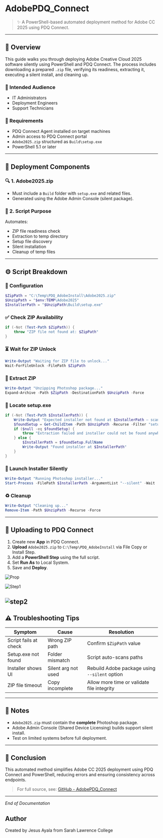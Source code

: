 # AdobePDQ_Connect

> ✨ A PowerShell-based automated deployment method for Adobe CC 2025 using PDQ Connect.

---

## 🔄 Overview

This guide walks you through deploying Adobe Creative Cloud 2025 software silently using PowerShell and PDQ Connect. The process includes downloading a prepared `.zip` file, verifying its readiness, extracting it, executing a silent install, and cleaning up.

### 💼 Intended Audience
- IT Administrators
- Deployment Engineers
- Support Technicians

### 📅 Requirements
- PDQ Connect Agent installed on target machines
- Admin access to PDQ Connect portal
- `Adobe2025.zip` structured as `Build\setup.exe`
- PowerShell 5.1 or later

---

## 📁 Deployment Components

### 🔍 1. Adobe2025.zip
- Must include a `Build` folder with `setup.exe` and related files.
- Generated using the Adobe Admin Console (silent package).

### 🔧 2. Script Purpose
Automates:
- ZIP file readiness check
- Extraction to temp directory
- Setup file discovery
- Silent installation
- Cleanup of temp files

---

## ⚙️ Script Breakdown

### 📄 Configuration
```powershell
$ZipPath = "C:\Temp\PDQ_AdobeInstall\Adobe2025.zip"
$UnzipPath = "$env:TEMP\Adobe2025"
$InstallerPath = "$UnzipPath\Build\setup.exe"
```

### ✅ Check ZIP Availability
```powershell
if (-Not (Test-Path $ZipPath)) {
    throw "ZIP file not found at: $ZipPath"
}
```

### ⏳ Wait for ZIP Unlock
```powershell
Write-Output "Waiting for ZIP file to unlock..."
Wait-ForFileUnlock -FilePath $ZipPath
```

### 📂 Extract ZIP
```powershell
Write-Output "Unzipping Photoshop package..."
Expand-Archive -Path $ZipPath -DestinationPath $UnzipPath -Force
```

### 📁 Locate setup.exe
```powershell
if (-Not (Test-Path $InstallerPath)) {
    Write-Output "Expected installer not found at $InstallerPath — scanning..."
    $foundSetup = Get-ChildItem -Path $UnzipPath -Recurse -Filter "setup.exe" -ErrorAction SilentlyContinue | Select-Object -First 1
    if ($null -eq $foundSetup) {
        throw "Extraction failed and installer could not be found anywhere under $UnzipPath"
    } else {
        $InstallerPath = $foundSetup.FullName
        Write-Output "Found installer at $InstallerPath"
    }
}
```

### 🚀 Launch Installer Silently
```powershell
Write-Output "Running Photoshop installer..."
Start-Process -FilePath $InstallerPath -ArgumentList "--silent" -Wait
```

### ♻️ Cleanup
```powershell
Write-Output "Cleaning up..."
Remove-Item -Path $UnzipPath -Recurse -Force
```

---

## 🚧 Uploading to PDQ Connect

1. Create new **App** in PDQ Connect.
2. **Upload** `Adobe2025.zip` to `C:\Temp\PDQ_AdobeInstall` via File Copy or Install Step.
3. Add a **PowerShell Step** using the full script.
4. Set **Run As** to Local System.
5. Save and **Deploy**.

![Prop](https://github.com/user-attachments/assets/940fad30-8834-44c0-97c9-1347aa34742c)

![Step1](https://github.com/user-attachments/assets/2ac499e7-bab5-4c6b-bd65-629c6b0476c6)

![step2](https://github.com/user-attachments/assets/5af037c3-7a3e-44ad-9cad-01dc28a2d2bb)
---

## ⚠️ Troubleshooting Tips

| Symptom               | Cause                  | Resolution                                         |
|-----------------------|------------------------|----------------------------------------------------|
| Script fails at check | Wrong ZIP path         | Confirm `$ZipPath` value                           |
| Setup.exe not found   | Folder mismatch        | Script auto-scans paths                            |
| Installer shows UI    | Silent arg not used    | Rebuild Adobe package using `--silent` option      |
| ZIP file timeout      | Copy incomplete        | Allow more time or validate file integrity         |

---

## 📗 Notes

- `Adobe2025.zip` must contain the **complete** Photoshop package.
- Adobe Admin Console (Shared Device Licensing) builds support silent install.
- Test on limited systems before full deployment.

---

## 📆 Conclusion

This automated method simplifies Adobe CC 2025 deployment using PDQ Connect and PowerShell, reducing errors and ensuring consistency across endpoints.

> For full source, see: [GitHub - AdobePDQ_Connect](https://github.com/SLCGit1/AdobePDQ_Connect)

---

_End of Documentation_

## Author
Created by Jesus Ayala from Sarah Lawrence College

